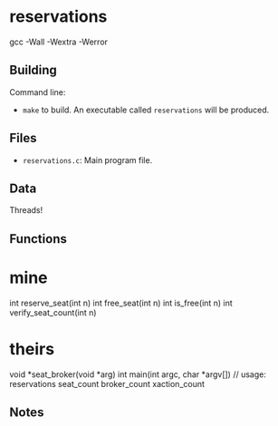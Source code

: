 
# reservations
gcc -Wall -Wextra -Werror

## Building

Command line:

* `make` to build. An executable called `reservations` will be produced.

## Files

* `reservations.c`: Main program file.

## Data

Threads!

## Functions

# mine
int reserve_seat(int n)
int free_seat(int n)
int is_free(int n)
int verify_seat_count(int n)

# theirs
void *seat_broker(void *arg)
int main(int argc, char *argv[]) // usage: reservations seat_count broker_count xaction_count
## Notes